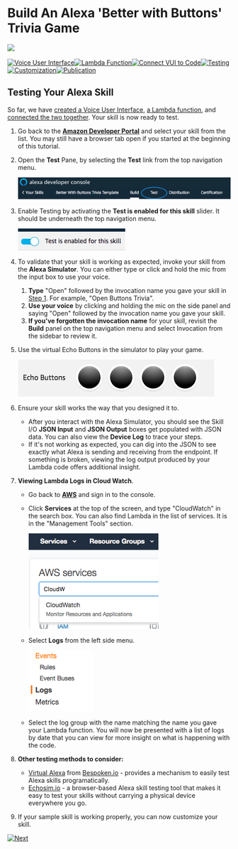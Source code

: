 #  Build An Alexa 'Better with Buttons' Trivia Game
<img src="https://m.media-amazon.com/images/G/01/mobile-apps/dex/alexa/alexa-skills-kit/tutorials/quiz-game/header._TTH_.png" />

[![Voice User Interface](https://m.media-amazon.com/images/G/01/mobile-apps/dex/alexa/alexa-skills-kit/tutorials/navigation/1-locked._TTH_.png)](./1-voice-user-interface.md)[![Lambda Function](https://m.media-amazon.com/images/G/01/mobile-apps/dex/alexa/alexa-skills-kit/tutorials/navigation/2-locked._TTH_.png)](./2-lambda-function.md)[![Connect VUI to Code](https://m.media-amazon.com/images/G/01/mobile-apps/dex/alexa/alexa-skills-kit/tutorials/navigation/3-locked._TTH_.png)](./3-connect-vui-to-code.md)[![Testing](https://m.media-amazon.com/images/G/01/mobile-apps/dex/alexa/alexa-skills-kit/tutorials/navigation/4-on._TTH_.png)](./4-testing.md)[![Customization](https://m.media-amazon.com/images/G/01/mobile-apps/dex/alexa/alexa-skills-kit/tutorials/navigation/5-off._TTH_.png)](./5-customization.md)[![Publication](https://m.media-amazon.com/images/G/01/mobile-apps/dex/alexa/alexa-skills-kit/tutorials/navigation/6-off._TTH_.png)](./6-publication.md)

## Testing Your Alexa Skill

So far, we have [created a Voice User Interface](./1-voice-user-interface.md), [a Lambda function](./2-lambda-function.md), and [connected the two together](./3-connect-vui-to-code.md).  Your skill is now ready to test.

1.  Go back to the **[Amazon Developer Portal](https://developer.amazon.com/edw/home.html#/skills/list)** and select your skill from the list. You may still have a browser tab open if you started at the beginning of this tutorial.

2. Open the **Test** Pane, by selecting the **Test** link from the top navigation menu.

    ![Test](./images/test.png)

3. Enable Testing by activating the **Test is enabled for this skill** slider. It should be underneath the top navigation menu.

    ![Test](./images/test-enable.png)

4. To validate that your skill is working as expected, invoke your skill from the **Alexa Simulator**. You can either type or click and hold the mic from the input box to use your voice.
	1. **Type** "Open" followed by the invocation name you gave your skill in [Step 1](./1-voice-user-interface.md). For example, "Open Buttons Trivia".
	2. **Use your voice** by clicking and holding the mic on the side panel and saying "Open" followed by the invocation name you gave your skill.
	3. **If you've forgotten the invocation name** for your skill, revisit the **Build** panel on the top navigation menu and select Invocation from the sidebar to review it.

5. Use the virtual Echo Buttons in the simulator to play your game.

    ![Echo Buttons](./images/echo-buttons.png)

6. Ensure your skill works the way that you designed it to.
   * After you interact with the Alexa Simulator, you should see the Skill I/O **JSON Input** and **JSON Output** boxes get populated with JSON data. You can also view the **Device Log** to trace your steps.
	* If it's not working as expected, you can dig into the JSON to see exactly what Alexa is sending and receiving from the endpoint. If something is broken, viewing the log output produced by your Lambda code offers additional insight.

7. **Viewing Lambda Logs in Cloud Watch**.
   * Go back to **[AWS](https://aws.amazon.com)** and sign in to the console.
   * Click **Services** at the top of the screen, and type "CloudWatch" in the search box.  You can also find Lambda in the list of services.  It is in the "Management Tools" section.

     [![CloudWatch](./images/cloudwatch.png)](https://console.aws.amazon.com/cloudwatch/home)

   * Select **Logs** from the left side menu.

      ![CloudWatch](./images/logs.png)

   * Select the log group with the name matching the name you gave your Lambda function. You will now be presented with a list of logs by date that you can view for more insight on what is happening with the code.

8. **Other testing methods to consider:**

    * [Virtual Alexa](https://github.com/bespoken/virtual-alexa) from [Bespoken.io](https://bespoken.io/) - provides a mechanism to easily test Alexa skills programatically.
    *  [Echosim.io](https://echosim.io) - a browser-based Alexa skill testing tool that makes it easy to test your skills without carrying a physical device everywhere you go.

9.  If your sample skill is working properly, you can now customize your skill.

[![Next](https://m.media-amazon.com/images/G/01/mobile-apps/dex/alexa/alexa-skills-kit/tutorials/general/buttons/button_next_customization._TTH_.png)](./5-customization.md)
